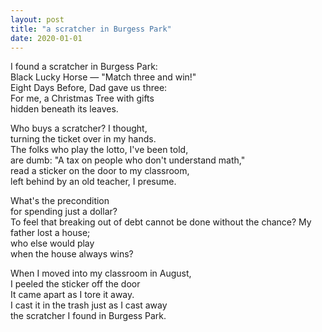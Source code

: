 ```yaml
---
layout: post
title: "a scratcher in Burgess Park"
date: 2020-01-01
---
```


I found a scratcher in Burgess Park:  
Black Lucky Horse — "Match three and win!"  
Eight Days Before, Dad gave us three:  
For me, a Christmas Tree with gifts  
hidden beneath its leaves.

Who buys a scratcher? I thought,  
turning the ticket over in my hands.  
The folks who play the lotto, I've been told,  
are dumb: "A tax on people who don't understand math,"  
read a sticker on the door to my classroom,  
left behind by an old teacher, I presume.

What's the precondition  
for spending just a dollar?  
To feel that breaking out of debt
cannot be done without the chance?
My father lost a house;  
who else would play  
when the house always wins?  

When I moved into my classroom in August,  
I peeled the sticker off the door  
It came apart as I tore it away.  
I cast it in the trash just as I cast away  
the scratcher I found in Burgess Park.